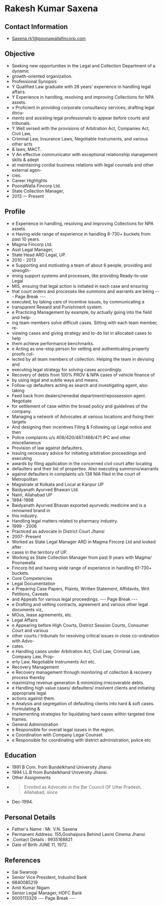 # Rakesh Kumar Saxena

## Contact Information

* Saxena.rk1@poonawallafincorp.com


## Objective

* Seeking new opportunities in the Legal and Collection Department of a dynamic
* growth-oriented organization.
* Professional Synopsis
* Y Qualified Law graduate with 28 years’ experience in handling legal affairs.
* Y Experience in handling, resolving and improving Collections for NPA assets.
* v Proficient in providing corporate consultancy services; drafting legal docu-
* ments and assisting legal professionals to appear before courts and tribunals.
* Y Well versed with the provisions of Arbitration Act, Companies Act, Civil Law,
* Criminal Law, Insurance Laws, Negotiable Instruments, and various other acts
* & laws, MACT.
* V An effective communicator with exceptional relationship management skills & adept
* at maintaining cordial business relations with legal counsels and other external agen-
* cies.
* Career Highlights
* PoonaWalla Fincorp Ltd.
* State Collection Manager,
* 2013 — Present


## Profile

* e Experience in handling, resolving and improving Collections for NPA assets.
* e Having wide range of experience in handling 6-730+ buckets from past 10 years.
* Magma Fincorp Ltd.
* Asst Legal Manager,
* State Head ARD Legal, UP.
* 2010 - 2013
* e Supporting and motivating a team of about 6 people, providing and strength-
* ening support systems and processes, like providing Ready-to-use Legal
* MIS, ensuing that legal action is initiated in each case and ensuring
* that court orders and processes like summons and warrants are being
--- Page Break ---
* executed, by taking care of incentive issues, by communicating a
* transparent Reward and Punishment system.
* e Practicing Management by example, by actually going into the field and help-
* ing team members solve difficult cases. Sitting with each team member, re-
* viewing cases and giving strategy and to-do list in allocated cases to help
* them achieve performance benchmarks.
* e Acting as one-stop person for vetting and authenticating property proofs col-
* lected by all team members of collection. Helping the team in devising and
* executing legal strategy for solving cases accordingly.
* Recovery of debts from 100% PROV & NPA cases of vehicle finance of
* by using legal and subtle ways and means.
* Follow-up defaulters acting as search and investigating agent, also taking
* Feed back from dealers/remedial department/repossession agent. Negotiate
* for settlement of case within the broad policy and guidelines of the company.
* Managing a network of Advocates at various locations and fixing their targets
* And designing their incentives Filing & Following up Legal notice and then
* Police complaints u/s 406/420/467/468/471 IPC and other miscellaneous
* Provision of law against defaulters.
* Issuing necessary advice for initiating arbitration proceedings and executing
* awards by filing application in the concerned civil court after locating
* defaulters and their list of properties. Also executing summons/warrants
* against defaulters in complaints u/s 138 NIA filed in the court of Metropolitan
* Magistrate at Kolkata and Local at Kanpur UP
* Baidyanath Ayurved Bhawan Ltd.
* Naini, Allahabad UP
* 1994-1998
* Baidyanath Ayurved Bhavan exported ayurvedic medicine and is a renowned brand in
* this industry.
* Handling legal matters related to pharmacy industry.
* 1999 - 2006
* Practiced as advocate in District Court Jhansi
* 2007- Present
* Worked as State Legal Manager ARD in Magma Fincorp Ltd and looked after
* cases in the territory of UP.
* Working as State Collection Manager from past 9 years with Magma/ Poonawalla
* Fincorp ltd and having wide range of experience in handling 61-730+ buckets.
* Core Competencies
* Legal Documentation
* e Preparing Case Papers, Plaints, Written Statement, Affidavits, Writ Petitions, Caveats
* and Appeals for various legal proceedings.
--- Page Break ---
* e Drafting and vetting contracts, agreement and various other legal documents viz,
* MOus, lease agreements, etc.
* Legal Affairs
* e Appearing before High Courts, District Session Courts, Consumer Court and various
* other courts / tribunals for resolving critical issues in close co-ordination with Advo-
* cates.
* e Handling cases under Arbitration Act, Civil Law, Criminal Law, Company Law, Prop-
* erty Law, Negotiable Instruments Act etc.
* Recovery Management
* e Recovery management through monitoring of collection & recovery process thereby
* maximizing revenue generation & minimizing irrecoverable debts.
* e Handling high value cases/ defaulters/ insolvent clients and initiating appropriate legal
* actions against them.
* e Analysis and segregation of defaulting clients into hard & soft cases. Formulating &
* implementing strategies for liquidating hard cases within targeted time frames.
* General Administration
* e Responsible for overall legal issues in the region.
* e Coordination with Company Legal Counsel.
* e Responsible for coordinating with district administration, police etc


## Education

* 1991 B Com. from Bundelkhand University Jhansi
* 1994 LL.B from Bundelkhand University Jhansi.
* Other Assignments
* > Enrolled as Advocate in the Bar Council OF Uttar Pradesh, Allahabad, since
* Dec-1994.


## Personal Details

* Father's Name : Mr. V.N. Saxena
* Permanent Address: 155,Goshaipura Behind Laxmi Cinema Jhansi
* .Contact Details : 9935168821
* Date of Birth JUNE 11, 1972.


## References

* Sai Swaroop
* Senior Vice President, IndusInd Bank
* 9840085219
* Amit Kumar Nigam
* Senior Legal Manager, HDFC Bank
* 9005113329
--- Page Break ---

